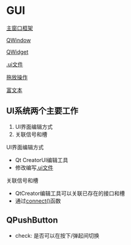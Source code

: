 # GUI

[主窗口框架](Qt_GUI_MainWindow_Frame.md)

[QWindow](Qt_GUI_QMainWindow.md)

[QWidget](Qt_GUI_QWidget.md)

[.ui文件](Qt_GUI_uiFile.md)

[拖放操作](Qt_GUI_DragAndDrop.md)

[富文本](Qt_GUI_Rich_Text.md)


## UI系统两个主要工作

1. UI界面编辑方式
2. 关联信号和槽

UI界面编辑方式

- Qt CreatorUI编辑工具
- 修改编写[.ui文件](Qt_GUI_uiFile.md)

关联信号和槽

- QtCreator编辑工具可以关联已存在的接口和槽
- 通过[connect()](Qt_Function_Connect.md)函数

## QPushButton

- check: 是否可以在按下/弹起间切换
